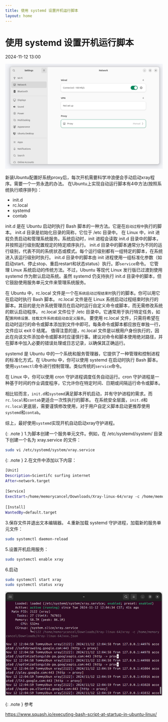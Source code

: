 ```yaml
---
title: 使用 systemd 设置开机运行脚本
layout: home
---
```


# 使用 systemd 设置开机运行脚本

2024-11-12 13:00

![2](../assets/images/2024-11-12/2.png)

新装Ubuntu配置好系统proxy后，每次开机需要科学冲浪便会手动启动xray程序。需要一个一劳永逸的办法。
在Ubuntu上实现自动运行脚本有4中方法(按照系统执行顺序排列)：

+ init.d
+ rc.local
+ systemd
+ contab

init.d 是在 Ubuntu 启动时执行 Bash 脚本的一种方法。它是在`启动过程中`执行的脚本。
init.d 目录是初始化目录的简称，它位于 /etc 目录中。
在 Linux 中，init 进程负责启动和管理系统服务。系统启动时，init 进程会读取 init.d 目录中的脚本，并按照运行级别配置规定的特定顺序执行。
init.d 目录中的脚本通常分为不同的运行级别，代表不同的系统状态或模式。每个运行级别都有一组特定的脚本，在系统进入该运行级别时执行。
init.d 目录中的脚本由 init 进程使用一组标准化参数（如启动start、停止stop、重启restart和状态status）执行。即`service`命令。
它管理 Linux 系统启动的传统方法。不过，Ubuntu 等现代 Linux 发行版已过渡到使用 systemd 作为默认启动系统。虽然 systemd 仍支持执行 init.d 目录中的脚本，但它鼓励使用服务单元文件来管理系统服务。

在 Ubuntu 中，rc.local 文件是一个在`系统启动过程结束时`执行的脚本。你可以用它在启动时执行 Bash 脚本。
rc.local 文件是在 Linux 系统启动过程结束时执行的脚本。其目的是允许系统管理员在启动时运行自定义命令或脚本，而无需修改系统的默认启动程序。
rc.local 文件位于 /etc 目录中。它通常用于执行特定任务，如配`置网络设置、挂载文件系统或启动自定义服务`。
要使用 rc.local 文件，只需将希望在启动时运行的命令或脚本添加到文件中即可。每条命令或脚本都应放在单独一行，文件应以 exit 0 结尾。
值得注意的是，rc.local 文件是以根用户身份执行的，因此在向该文件添加命令或脚本时应谨慎行事。建议对命令和脚本使用绝对路径，并在脚本中加入必要的错误处理或日志记录，以确保其正确运行。

systemd 是 Ubuntu 中的一个系统和服务管理器，它提供了一种管理和控制进程的标准化方式。在 Ubuntu 中，你可以使用 systemd 在启动时执行 Bash 脚本。使用`systemctl`命令进行控制管理。类似传统的`service`命令。

在 Linux 中，你可以使用 cron 守护进程调度任务自动运行。cron 守护进程是一种基于时间的作业调度程序，它允许你在特定时间、日期或间隔运行命令或脚本。

相比较而言，`init.d`和`systemd`满足脚本开机启动，并有守护进程的需求。而`rc.local`和`contab`更适合一次性执行的脚本。
在系统安全层面，`init.d`和`rc.local`更底层，需要谨慎修改使用，对于用户自定义脚本启动更推荐使用`systemd`和`contab`。

综上，最好使用`systemd`实现开机自动启动xray守护进程。

{: .note }
1.为脚本创建一个服务单元文件。例如，在 /etc/systemd/system/ 目录下创建一个名为 xray.service 的文件：

```bash
sudo vi /etc/systemd/system/xray.service
```

{: .note }
2.在文件中添加以下内容：
```bash
[Unit]
Description=Scientifc surfing internet
After=network.target

[Service]
ExecStart=/home/memorycancel/Downloads/Xray-linux-64/xray -c /home/memorycancel/Downloads/Xray-linux-64/xxx.json

[Install]
WantedBy=default.target
```

3.保存文件并退出文本编辑器。
4.重新加载 systemd 守护进程，加载新的服务单元文件：
```bash
sudo systemctl daemon-reload
```
5.设置开机启用服务：
```bash
sudo systemctl enable xray
```
6.启动
```bash
sudo systemctl start xray
sudo systemctl status xray
```

![1](../assets/images/2024-11-12/1.png)

{: .note }
参考

https://www.squash.io/executing-bash-script-at-startup-in-ubuntu-linux/